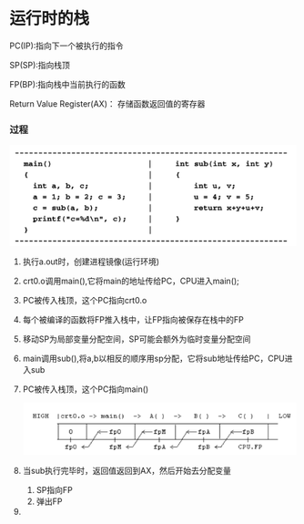 # 运行时的栈

PC(IP):指向下一个被执行的指令 

SP(SP):指向栈顶

FP(BP):指向栈中当前执行的函数

Return Value Register(AX)： 存储函数返回值的寄存器

### 过程

![image-20220914103734557](assets/image-20220914103734557.png)

1. 执行a.out时，创建进程镜像(运行环境)

2. crt0.o调用main(),它将main的地址传给PC，CPU进入main();

3. PC被传入栈顶，这个PC指向crt0.o

4. 每个被编译的函数将FP推入栈中，让FP指向被保存在栈中的FP

5. 移动SP为局部变量分配空间，SP可能会额外为临时变量分配空间

6. main调用sub(),将a,b以相反的顺序用sp分配，它将sub地址传给PC，CPU进入sub

7. PC被传入栈顶，这个PC指向main()

   ![image-20220914105040282](assets/image-20220914105040282.png)

8. 当sub执行完毕时，返回值返回到AX，然后开始去分配变量

   1. SP指向FP
   2. 弹出FP

9. 





